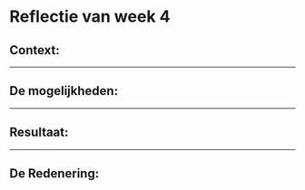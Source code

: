 # Reflectie van week 4

## Context:

___
## De mogelijkheden:

___
## Resultaat:

___
## De Redenering:

